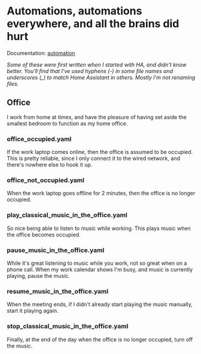 # Automations, automations everywhere, and all the brains did hurt

Documentation: [automation](https://home-assistant.io/docs/automation/)

_Some of these were first written when I started with HA, and didn't know better. You'll find that I've used hyphens (-) in some file names and underscores (\_) to match Home Assistant in others. Mostly I'm not renaming files._

## Office

I work from home at times, and have the pleasure of having set aside the smallest bedroom to function as my home office.

### office_occupied.yaml

If the work laptop comes online, then the office is assumed to be occupied. This is pretty reliable, since I only connect it to the wired network, and there's nowhere else to hook it up.

### office_not_occupied.yaml

When the work laptop goes offline for 2 minutes, then the office is no longer occupied.

### play_classical_music_in_the_office.yaml

So nice being able to listen to music while working. This plays music when the office becomes occupied.

### pause_music_in_the_office.yaml

While it's great listening to music while you work, not so great when on a phone call. When my work calendar shows I'm busy, and music is currently playing, pause the music.

### resume_music_in_the_office.yaml

When the meeting ends, if I didn't already start playing the music manually, start it playing again.

### stop_classical_music_in_the_office.yaml

Finally, at the end of the day when the office is no longer occupied, turn off the music.
